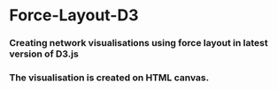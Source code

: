 # Force-Layout-D3

### Creating network visualisations using force layout in latest version of D3.js
### The visualisation is created on HTML canvas.

